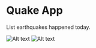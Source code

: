 # Quake App

List earthquakes happened today.


![Alt text](/screenshot.png?raw=true "Screenshot") ![Alt text](/screenshot1.png?raw=true "Screenshot")
